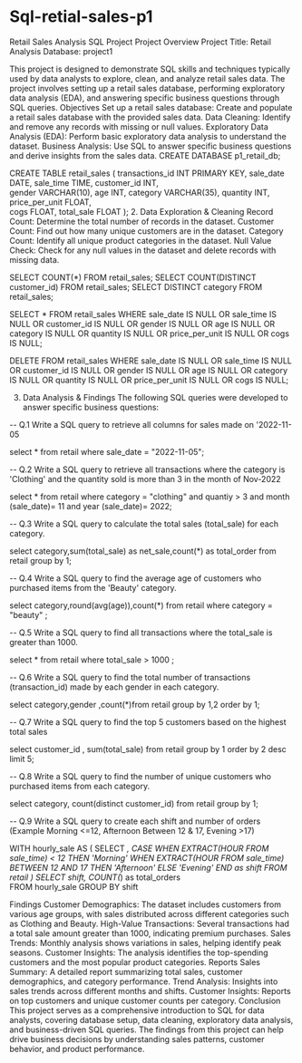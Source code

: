 # Sql-retial-sales-p1
Retail Sales Analysis SQL Project
Project Overview
Project Title: Retail Analysis
Database: project1

This project is designed to demonstrate SQL skills and techniques typically used by data analysts to explore, clean, and analyze retail sales data. The project involves setting up a retail sales database, performing exploratory data analysis (EDA), and answering specific business questions through SQL queries. 
Objectives
Set up a retail sales database: Create and populate a retail sales database with the provided sales data.
Data Cleaning: Identify and remove any records with missing or null values.
Exploratory Data Analysis (EDA): Perform basic exploratory data analysis to understand the dataset.
Business Analysis: Use SQL to answer specific business questions and derive insights from the sales data.
CREATE DATABASE p1_retail_db;

CREATE TABLE retail_sales
(
    transactions_id INT PRIMARY KEY,
    sale_date DATE,	
    sale_time TIME,
    customer_id INT,	
    gender VARCHAR(10),
    age INT,
    category VARCHAR(35),
    quantity INT,
    price_per_unit FLOAT,	
    cogs FLOAT,
    total_sale FLOAT
);
2. Data Exploration & Cleaning
Record Count: Determine the total number of records in the dataset.
Customer Count: Find out how many unique customers are in the dataset.
Category Count: Identify all unique product categories in the dataset.
Null Value Check: Check for any null values in the dataset and delete records with missing data.

SELECT COUNT(*) FROM retail_sales;
SELECT COUNT(DISTINCT customer_id) FROM retail_sales;
SELECT DISTINCT category FROM retail_sales;

SELECT * FROM retail_sales
WHERE 
    sale_date IS NULL OR sale_time IS NULL OR customer_id IS NULL OR 
    gender IS NULL OR age IS NULL OR category IS NULL OR 
    quantity IS NULL OR price_per_unit IS NULL OR cogs IS NULL;

DELETE FROM retail_sales
WHERE 
    sale_date IS NULL OR sale_time IS NULL OR customer_id IS NULL OR 
    gender IS NULL OR age IS NULL OR category IS NULL OR 
    quantity IS NULL OR price_per_unit IS NULL OR cogs IS NULL;

3. Data Analysis & Findings
The following SQL queries were developed to answer specific business questions:

-- Q.1 Write a SQL query to retrieve all columns for sales made on '2022-11-05

select * from retail where sale_date = "2022-11-05";

-- Q.2 Write a SQL query to retrieve all transactions where the category is 'Clothing' and the quantity sold is more than 3 in the month of Nov-2022

select * from retail where category = "clothing" and quantiy > 3 and month (sale_date)= 11 and year (sale_date)= 2022;


-- Q.3 Write a SQL query to calculate the total sales (total_sale) for each category.

select category,sum(total_sale) as net_sale,count(*) as total_order from retail group by 1;

-- Q.4 Write a SQL query to find the average age of customers who purchased items from the 'Beauty' category.

select category,round(avg(age)),count(*) from retail where category = "beauty"  ; 

-- Q.5 Write a SQL query to find all transactions where the total_sale is greater than 1000.

select * from retail where total_sale > 1000 ;

-- Q.6 Write a SQL query to find the total number of transactions (transaction_id) made by each gender in each category.

select category,gender ,count(*)from retail group by 1,2 order by 1; 

-- Q.7 Write a SQL query to find the top 5 customers based on the highest total sales 

select customer_id , sum(total_sale) from retail group by 1 order by 2 desc limit 5;

-- Q.8 Write a SQL query to find the number of unique customers who purchased items from each category.

select category, count(distinct customer_id) from retail group by 1;

-- Q.9 Write a SQL query to create each shift and number of orders (Example Morning <=12, Afternoon Between 12 & 17, Evening >17)

WITH hourly_sale
AS
(
SELECT *,
    CASE
        WHEN EXTRACT(HOUR FROM sale_time) < 12 THEN 'Morning'
        WHEN EXTRACT(HOUR FROM sale_time) BETWEEN 12 AND 17 THEN 'Afternoon'
        ELSE 'Evening'
    END as shift
FROM retail
)
SELECT 
    shift,
    COUNT(*) as total_orders    
FROM hourly_sale
GROUP BY shift

Findings
Customer Demographics: The dataset includes customers from various age groups, with sales distributed across different categories such as Clothing and Beauty.
High-Value Transactions: Several transactions had a total sale amount greater than 1000, indicating premium purchases.
Sales Trends: Monthly analysis shows variations in sales, helping identify peak seasons.
Customer Insights: The analysis identifies the top-spending customers and the most popular product categories.
Reports
Sales Summary: A detailed report summarizing total sales, customer demographics, and category performance.
Trend Analysis: Insights into sales trends across different months and shifts.
Customer Insights: Reports on top customers and unique customer counts per category.
Conclusion
This project serves as a comprehensive introduction to SQL for data analysts, covering database setup, data cleaning, exploratory data analysis, and business-driven SQL queries. The findings from this project can help drive business decisions by understanding sales patterns, customer behavior, and product performance.

